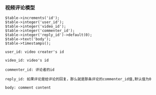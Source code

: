 ### 视频评论模型

  	$table->increments('id');
	$table->integer('user_id');
	$table->integer('video_id');
	$table->integer('commenter_id');
	$table->integer('reply_id')->default(0);
	$table->text('body');
	$table->timestamps();
	
	user_id: video creater's id
	
	video_id: video's id
	
	commenter_id: 评论者的id
	
	reply_id: 如果评论是给评论的回复，那么就是那条评论的commenter_id值,默认值为0
	
	body: comment content
	
	
	
	
	
